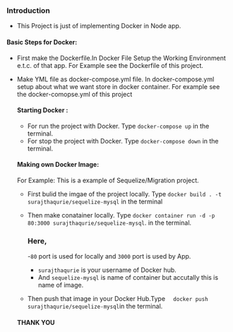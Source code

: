 ### Introduction
- This Project is just of implementing Docker in Node app.

#### Basic Steps for Docker:
- First make the Dockerfile.In Docker File Setup the Working Environment e.t.c. of that app.
   For Example see the Dockerfile of this project.
- Make YML file as docker-compose.yml file. In docker-compose.yml setup about what we want store in docker container.
  For example see the docker-comopse.yml of  this project
  
  #### Starting Docker :
  - For run the project with Docker. Type 
  ``` docker-compose up ```  in the terminal.
  - For stop the project with Docker. Type 
  ``` docker-compose down ```  in the terminal.
   
  #### Making own Docker Image:
  For Example: This is a example of Sequelize/Migration project.
  - First bulid the imgae of the project locally. Type
  ```docker build . -t surajthaqurie/sequelize-mysql``` in the terminal
  - Then make conatainer locally. Type
  ```docker container run -d -p 80:3000 surajthaqurie/sequelize-mysql```.
    in the terminal. 
    ###  Here,
     -```80``` port is used for locally and ```3000``` port is used by App.
     - ```surajthaqurie``` is your username of Docker hub.
     - And ```sequelize-mysql``` is name of container but accutally this is name of image.
    
   - Then push that image in your Docker Hub.Type
     ```  docker push surajthaqurie/sequelize-mysql```in the terminal.
    
  
  
   #### THANK YOU
